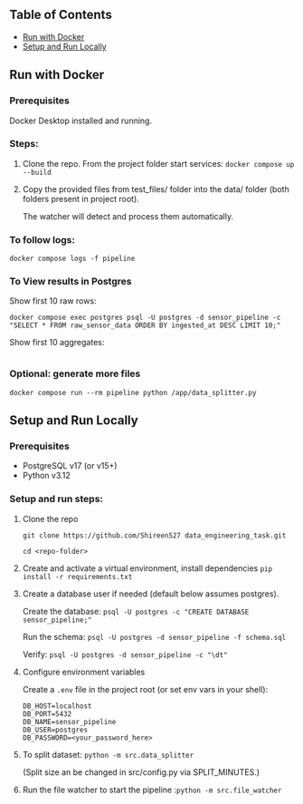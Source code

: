 ## Table of Contents

- [Run with Docker](#run-with-docker)
- [Setup and Run Locally](#setup-and-run-locally)

## Run with Docker

### Prerequisites

Docker Desktop installed and running.

### Steps:

1.  Clone the repo.
    From the project folder start services:
    `docker compose up --build`

2.  Copy the provided files from test_files/ folder into the data/ folder (both folders present in project root).

    The watcher will detect and process them automatically.

### To follow logs:

`docker compose logs -f pipeline`

### To View results in Postgres

Show first 10 raw rows:

```
docker compose exec postgres psql -U postgres -d sensor_pipeline -c "SELECT * FROM raw_sensor_data ORDER BY ingested_at DESC LIMIT 10;"
```

Show first 10 aggregates:

```docker compose exec postgres psql -U postgres -d sensor_pipeline -c "SELECT * FROM sensor_aggregates ORDER BY processed_at DESC LIMIT 10;"

```

### Optional: generate more files

`docker compose run --rm pipeline python /app/data_splitter.py`

## Setup and Run Locally

### Prerequisites

- PostgreSQL v17 (or v15+)
- Python v3.12

### Setup and run steps:

1. Clone the repo

   ```
   git clone https://github.com/Shireen527 data_engineering_task.git

   cd <repo-folder>
   ```

2. Create and activate a virtual environment, install dependencies
   `pip install -r requirements.txt`

3. Create a database user if needed (default below assumes postgres).

   Create the database:
   `psql -U postgres -c "CREATE DATABASE sensor_pipeline;"`

   Run the schema:
   `psql -U postgres -d sensor_pipeline -f schema.sql`

   Verify:
   `psql -U postgres -d sensor_pipeline -c "\dt"`

4. Configure environment variables

   Create a `.env` file in the project root (or set env vars in your shell):

   ```
   DB_HOST=localhost
   DB_PORT=5432
   DB_NAME=sensor_pipeline
   DB_USER=postgres
   DB_PASSWORD=<your_password_here>
   ```

5. To split dataset: `python -m src.data_splitter`

   (Split size an be changed in src/config.py via SPLIT_MINUTES.)

6. Run the file watcher to start the pipeline
   :`python -m src.file_watcher`
